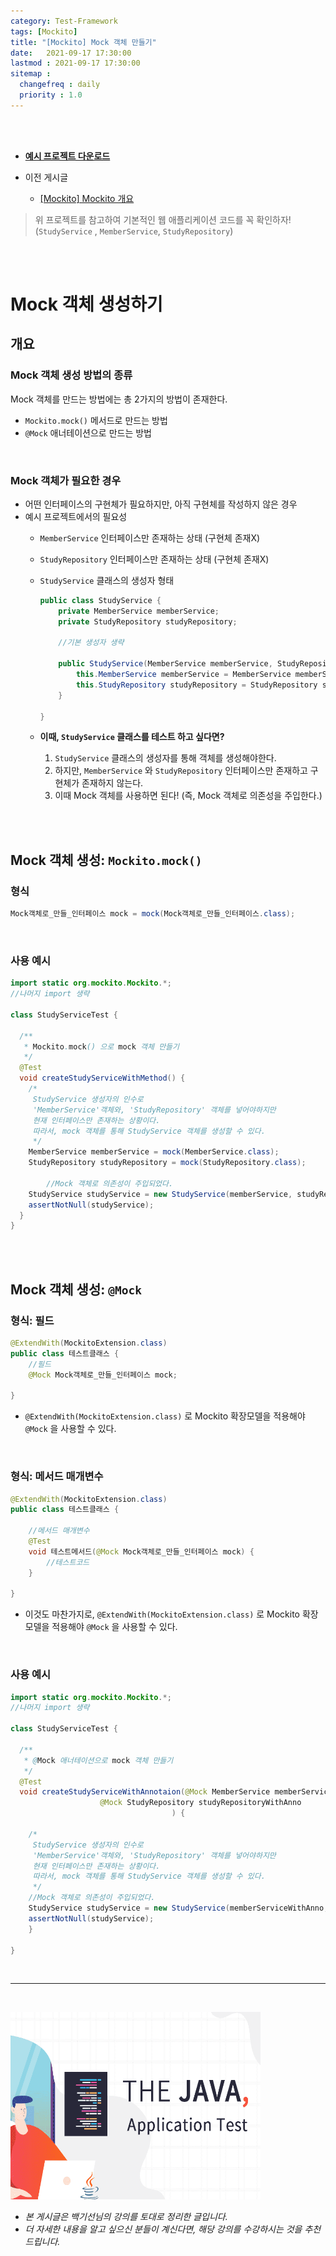 ```yaml
---
category: Test-Framework
tags: [Mockito]
title: "[Mockito] Mock 객체 만들기"
date:   2021-09-17 17:30:00 
lastmod : 2021-09-17 17:30:00
sitemap :
  changefreq : daily
  priority : 1.0
---
```


<br/><br/>

- **[예시 프로젝트 다운로드](https://github.com/TaegyunWoo/Spring-Test-Code-Example)**

- 이전 게시글
    - [[Mockito] Mockito 개요](https://taegyunwoo.github.io/test-framework/TestFramework_Mockito_Summary)

> 위 프로젝트를 참고하여 기본적인 웹 애플리케이션 코드를 꼭 확인하자!  
(`StudyService` , `MemberService`, `StudyRepository`)

<br/><br/>

# Mock 객체 생성하기

## 개요

### Mock 객체 생성 방법의 종류

Mock 객체를 만드는 방법에는 총 2가지의 방법이 존재한다.

- `Mockito.mock()` 메서드로 만드는 방법
- `@Mock` 애너테이션으로 만드는 방법

<br/>

### Mock 객체가 필요한 경우

- 어떤 인터페이스의 구현체가 필요하지만, 아직 구현체를 작성하지 않은 경우
- 예시 프로젝트에서의 필요성
    - `MemberService` 인터페이스만 존재하는 상태 (구현체 존재X)
    - `StudyRepository` 인터페이스만 존재하는 상태 (구현체 존재X)
    - `StudyService` 클래스의 생성자 형태

        ```java
        public class StudyService {
        	private MemberService memberService;
        	private StudyRepository studyRepository;

        	//기본 생성자 생략

        	public StudyService(MemberService memberService, StudyRepository studyRepository) {
        		this.MemberService memberService = MemberService memberService;
        		this.StudyRepository studyRepository = StudyRepository studyRepository;
        	}

        }
        ```

    - **이때, `StudyService` 클래스를 테스트 하고 싶다면?**
        1. `StudyService` 클래스의 생성자를 통해 객체를 생성해야한다.
        2. 하지만, `MemberService` 와 `StudyRepository` 인터페이스만 존재하고 구현체가 존재하지 않는다.
        3. 이때 Mock 객체를 사용하면 된다! (즉, Mock 객체로 의존성을 주입한다.)

<br/><br/>

## Mock 객체 생성: `Mockito.mock()`

### 형식

```java
Mock객체로_만들_인터페이스 mock = mock(Mock객체로_만들_인터페이스.class);
```

<br/>

### 사용 예시

```java
import static org.mockito.Mockito.*;
//나머지 import 생략

class StudyServiceTest {

  /**
   * Mockito.mock() 으로 mock 객체 만들기
   */
  @Test
  void createStudyServiceWithMethod() {
    /*
     StudyService 생성자의 인수로
     'MemberService'객체와, 'StudyRepository' 객체를 넣어야하지만
     현재 인터페이스만 존재하는 상황이다.
     따라서, mock 객체를 통해 StudyService 객체를 생성할 수 있다.
     */
    MemberService memberService = mock(MemberService.class);
    StudyRepository studyRepository = mock(StudyRepository.class);

		//Mock 객체로 의존성이 주입되었다.
    StudyService studyService = new StudyService(memberService, studyRepository);
    assertNotNull(studyService);
  }
}
```

<br/><br/>

## Mock 객체 생성: `@Mock`

### 형식: 필드

```java
@ExtendWith(MockitoExtension.class)
public class 테스트클래스 {
	//필드
	@Mock Mock객체로_만들_인터페이스 mock;

}
```

- `@ExtendWith(MockitoExtension.class)` 로 Mockito 확장모델을 적용해야 `@Mock` 을 사용할 수 있다.

<br/>

### 형식: 메서드 매개변수

```java
@ExtendWith(MockitoExtension.class)
public class 테스트클래스 {

	//메서드 매개변수
	@Test
	void 테스트메서드(@Mock Mock객체로_만들_인터페이스 mock) {
		//테스트코드
	}

}
```

- 이것도 마찬가지로, `@ExtendWith(MockitoExtension.class)` 로 Mockito 확장모델을 적용해야 `@Mock` 을 사용할 수 있다.

<br/>

### 사용 예시

```java
import static org.mockito.Mockito.*;
//나머지 import 생략

class StudyServiceTest {

  /**
   * @Mock 애너테이션으로 mock 객체 만들기
   */
  @Test
  void createStudyServiceWithAnnotaion(@Mock MemberService memberServiceWithAnno,
					@Mock StudyRepository studyRepositoryWithAnno
									) {

    /*
     StudyService 생성자의 인수로
     'MemberService'객체와, 'StudyRepository' 객체를 넣어야하지만
     현재 인터페이스만 존재하는 상황이다.
     따라서, mock 객체를 통해 StudyService 객체를 생성할 수 있다.
     */
	//Mock 객체로 의존성이 주입되었다.
    StudyService studyService = new StudyService(memberServiceWithAnno, studyRepositoryWithAnno);
    assertNotNull(studyService);
	}

}
```

<br>

---

<br>

<a href="https://inf.run/htNB"><img src="/assets/img/Inflearn_Java_Test/logo.png" width="400px" height="300px"></a>

- *본 게시글은 백기선님의 강의를 토대로 정리한 글입니다.*
- *더 자세한 내용을 알고 싶으신 분들이 계신다면, 해당 강의를 수강하시는 것을 추천드립니다.*